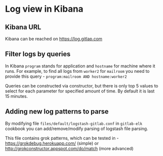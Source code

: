 # Log view in Kibana

## Kibana URL

Kibana can be reached on https://log.gitlap.com


## Filter logs by queries

In Kibana `program` stands for application and `hostname` for machine where it runs. For example, to find all logs from `worker2` for `mailroom` you need to provide this query - `program:mailroom AND hostname:worker2`

Queries can be constructed via constructor, but there is only top 5 values to select for each parameter for specified amount of time. By default it is last 15 minutes.


## Adding new log patterns to parse

By modifying file `files/default/logstash-gitlab.conf` in `gitlab-elk` cookbook you can add/remove/modify parsing of logstash file parsing.

This file contains grok patterns, which can be tested in - https://grokdebug.herokuapp.com/ (simple) or http://grokconstructor.appspot.com/do/match (more advanced)


